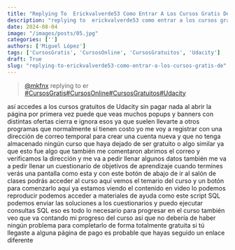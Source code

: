```yaml
---
title: "Replying To  Erickvalverde53 Como Entrar A Los Cursos Gratis De"
description: "replying to  erickvalverde53 como entrar a los cursos gratis de"
date: 2024-08-04
image: "/images/posts/05.jpg"
categories: ['']
authors: ['Miguel López']
tags: ['CursosGratis', 'CursosOnline', 'CursosGratuitos', 'Udacity']
draft: True
slug: "replying-to-erickvalverde53-como-entrar-a-los-cursos-gratis-de"
---
```


<blockquote class="tiktok-embed" cite="{https://www.tiktok.com/@mkfnx/video/7275123356058356997}" data-video-id="7275123356058356997" style="max-width: 605px;min-width: 325px;" > <section> <a target="_blank" title="@mkfnx" href="https://www.tiktok.com/@mkfnx?refer=embed">@mkfnx</a> replying to  er </section> <a title="CursosGratis" target="_blank" href="https://www.tiktok.com/tag/CursosGratis?refer=embed">#CursosGratis</a><a title="CursosOnline" target="_blank" href="https://www.tiktok.com/tag/CursosOnline?refer=embed">#CursosOnline</a><a title="CursosGratuitos" target="_blank" href="https://www.tiktok.com/tag/CursosGratuitos?refer=embed">#CursosGratuitos</a><a title="Udacity" target="_blank" href="https://www.tiktok.com/tag/Udacity?refer=embed">#Udacity</a> </blockquote> <script async src="https://www.tiktok.com/embed.js"></script>

así accedes a los cursos gratuitos de Udacity sin pagar nada al abrir la página por primera vez puede que veas muchos popups y banners con distintas ofertas cierra e ignora esos ya que suelen llevarte a otros programas  que normalmente sí tienen costo yo me voy a registrar con una dirección de correo temporal para crear una cuenta nueva y que no tenga almacenado ningún curso que haya dejado de ser gratuito o algo similar ya que esto fue algo que también me comentaron abrimos el correo y verificamos la dirección y me va a pedir llenar algunos datos también me va a pedir llenar un cuestionario de objetivos de aprendizaje cuando termines verás una pantalla como esta y con este botón de abajo de ir al salón de clases podrás acceder al curso aquí vemos el temario del curso y un botón para comenzarlo aquí ya estamos viendo el contenido en video lo podemos reproducir podemos acceder a materiales de ayuda como este script SQL podemos enviar las soluciones a los cuestionarios y puedo ejecutar consultas SQL eso es todo lo necesario para progresar en el curso también veo que va contando mi progreso del curso así que no debería de haber ningún problema para completarlo de forma totalmente gratuita si tú llegaste a alguna página de pago es probable que hayas seguido un enlace diferente 